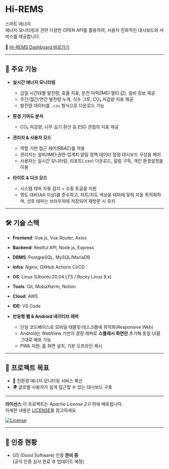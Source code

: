 <h1>Hi-REMS</h1>

<p >
  스마트 에너지
  <br/>
  에너지 모니터링과 관련 다양한 OPEN API를 활용하여, 사용자 친화적인 대시보드와 서비스를 제공합니다.
</p>


  🔗 <a href="https://kocome.com/hirems/frontend/#/">Hi-REMS Dashboard 바로가기</a>


---

## 🚀 주요 기능
- **실시간 에너지 모니터링**
   
  - 금일 시간대별 발전량, 효율 지표, 운전 이력(IMEI 멀티 값), 설비 정보 제공  
  - 주간/월간/연간 발전량 누계, 식수 그루, CO₂ 저감량 지표 제공  
  - 발전량 데이터를 `.csv` 형식으로 다운로드 가능
 
- **환경 기여도 분석**
  
  - CO₂ 저감량, 나무 심기 환산 등 ESG 관점의 지표 제공

- **관리자 & 사용자 모드**
  
  - 역할 기반 접근 제어(RBAC)를 적용 
  - 관리자는 설비/IMEI·권한·임계치·알림 정책·데이터 정정·대시보드 구성을 제어
  - 사용자는 실시간 모니터링, 리포트(.csv) 다운로드, 알림 구독, 개인 환경설정을 이용

- **라이트 & 다크 모드**
  
  - 시스템 테마 자동 감지 + 수동 토글을 지원
  - 명도 대비(AA 이상)를 준수하고, 차트/지도 색상을 테마에 맞춰 자동 최적화하며, 선호 테마는 브라우저에 저장되어 재방문 시 유지
---

## 🛠️ 기술 스택
- **Frontend**: Vue.js, Vue Router, Axios  
- **Backend**: Restful API, Node.js, Express  
- **DBMS**: PostgreSQL, MySQL/MariaDB  
- **Infra**: Nginx, GitHub Actions CI/CD
- **OS**: Linux (Ubuntu 20.04 LTS / Rocky Linux 9.x)  
- **Tools**: Git, MobaXterm, Notion  
- **Cloud**: AWS  
- **IDE**: VS Code  

- **반응형 웹 & Android 네이티브 래퍼**
  
  - 단일 코드베이스로 모바일·태블릿·데스크톱에 최적화(Responsive Web)
  - Android는 WebView 기반의 경량 래퍼로 **스플래시 화면만** 추가해 동일 UI를 그대로 배포 가능
  - PWA 지원: 홈 화면 설치, 기본 오프라인 캐시
---

## 📖 프로젝트 목표
- 🌱 친환경 에너지 모니터링 서비스 확산  
- 🌍 글로벌 사용자가 쉽게 접근할 수 있는 대시보드 구축  


---

**라이선스**
이 프로젝트는 *Apache License 2.0* 하에 배포됩니다.  
자세한 내용은 [LICENSE](https://github.com/Hi-REMS/Hi-REMS-SERVER/blob/main/LICENSE)를 참고하세요

[![License](https://img.shields.io/github/license/Hi-REMS/Hi-REMS-SERVER)](https://github.com/Hi-REMS/Hi-REMS-SERVER/blob/main/LICENSE)

---

## 🏅 인증 현황
- GS (Good Software) 인증 **준비 중**  
  (공식 인증 심사 완료 후 업데이트 예정)
